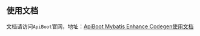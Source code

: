 ## 使用文档
文档请访问`ApiBoot`官网，地址：<a href="http://apiboot.minbox.io/zh-cn/docs/api-boot-mybatis-enhance-codegen.html" target="_blank">ApiBoot Mybatis Enhance Codegen使用文档</a>

